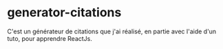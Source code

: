 # generator-citations
C'est un générateur de citations que j'ai réalisé, en partie avec l'aide d'un tuto, pour apprendre ReactJs.
